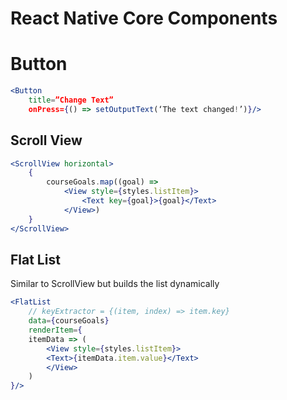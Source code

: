 # React Native Core Components


# Button
```jsx
<Button 
    title=”Change Text” 
    onPress={() => setOutputText(‘The text changed!’)}/>
```


## Scroll View

```jsx
<ScrollView horizontal>
    {
        courseGoals.map((goal) => 
            <View style={styles.listItem}>
                <Text key={goal}>{goal}</Text> 
            </View>)
    }
</ScrollView>
```

## Flat List
Similar to ScrollView but builds the list dynamically

```jsx
<FlatList 
    // keyExtractor = {(item, index) => item.key}
    data={courseGoals} 
    renderItem={
    itemData => (
        <View style={styles.listItem}>
        <Text>{itemData.item.value}</Text>
        </View>
    )
}/>
```


